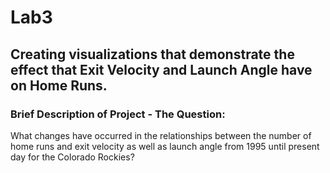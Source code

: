 # Lab3
## Creating visualizations that demonstrate the effect that Exit Velocity and Launch Angle have on Home Runs.
### Brief Description of Project - The Question:
What changes have occurred in the relationships between the number of home runs and exit velocity as well as launch angle from 1995 until present day for the Colorado Rockies?